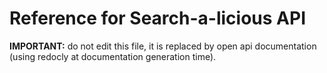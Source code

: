 # Reference for Search-a-licious API

**IMPORTANT:** do not edit this file, it is replaced by open api documentation (using redocly at documentation generation time).